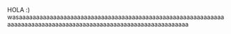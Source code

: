 HOLA :)
wasaaaaaaaaaaaaaaaaaaaaaaaaaaaaaaaaaaaaaaaaaaaaaaaaaaaaaaaaaaaaaaaaaaaaaaaaaaaaaaaaaaaaaaaaaaaaaaaaaaaaaaaaaaaaaaaaa    
